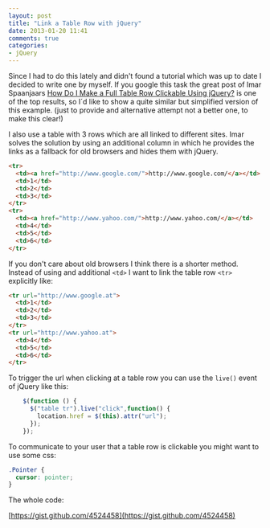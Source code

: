 ```yaml
---
layout: post
title: "Link a Table Row with jQuery"
date: 2013-01-20 11:41
comments: true
categories: 
- jQuery
---
```


Since I had to do this lately and didn't found a tutorial which was up to date I decided to write one by myself. If you google this task the great post of Imar Spaanjaars [How Do I Make a Full Table Row Clickable Using jQuery?](http://imar.spaanjaars.com/549/how-do-i-make-a-full-table-row-clickable-using-jquery) is one of the top results, so I´d like to show a quite similar but simplified version of this example. (just to provide and alternative attempt not a better one, to make this clear!)

I also use a table with 3 rows which are all linked to different sites. Imar solves the solution by using an additional column in which he provides the links as a fallback for old browsers and hides them with jQuery.

``` html
<tr>
  <td><a href="http://www.google.com/">http://www.google.com/</a></td>
  <td>1</td>
  <td>2</td>
  <td>3</td>
</tr>
<tr>
  <td><a href="http://www.yahoo.com/">http://www.yahoo.com/</a></td>
  <td>4</td>
  <td>5</td>
  <td>6</td>
</tr>
```

If you don't care about old browsers I think there is a shorter method. Instead of using and additional `<td>` I want to link the table row `<tr>` explicitly like:

``` html
<tr url="http://www.google.at">
  <td>1</td>
  <td>2</td>
  <td>3</td>
</tr>
<tr url="http://www.yahoo.at">
  <td>4</td>
  <td>5</td>
  <td>6</td>
</tr>
```

To trigger the url when clicking at a table row you can use the `live()` event of jQuery like this:

``` javascript
    $(function () {
      $("table tr").live("click",function() { 
        location.href = $(this).attr("url");
      });
    });
``` 

To communicate to your user that a table row is clickable you might want to use some css:

``` css
.Pointer {
  cursor: pointer;
}
``` 

The whole code:

[https://gist.github.com/4524458](https://gist.github.com/4524458)

